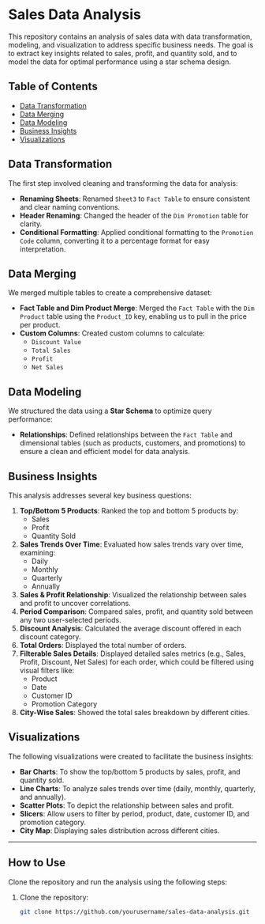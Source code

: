 # Sales Data Analysis

This repository contains an analysis of sales data with data transformation, modeling, and visualization to address specific business needs. The goal is to extract key insights related to sales, profit, and quantity sold, and to model the data for optimal performance using a star schema design.

## Table of Contents
- [Data Transformation](#data-transformation)
- [Data Merging](#data-merging)
- [Data Modeling](#data-modeling)
- [Business Insights](#business-insights)
- [Visualizations](#visualizations)

## Data Transformation

The first step involved cleaning and transforming the data for analysis:
- **Renaming Sheets**: Renamed `Sheet3` to `Fact Table` to ensure consistent and clear naming conventions.
- **Header Renaming**: Changed the header of the `Dim Promotion` table for clarity.
- **Conditional Formatting**: Applied conditional formatting to the `Promotion Code` column, converting it to a percentage format for easy interpretation.

## Data Merging

We merged multiple tables to create a comprehensive dataset:
- **Fact Table and Dim Product Merge**: Merged the `Fact Table` with the `Dim Product` table using the `Product_ID` key, enabling us to pull in the price per product.
- **Custom Columns**: Created custom columns to calculate:
  - `Discount Value`
  - `Total Sales`
  - `Profit`
  - `Net Sales`

## Data Modeling

We structured the data using a **Star Schema** to optimize query performance:
- **Relationships**: Defined relationships between the `Fact Table` and dimensional tables (such as products, customers, and promotions) to ensure a clean and efficient model for data analysis.

## Business Insights

This analysis addresses several key business questions:

1. **Top/Bottom 5 Products**: Ranked the top and bottom 5 products by:
   - Sales
   - Profit
   - Quantity Sold
2. **Sales Trends Over Time**: Evaluated how sales trends vary over time, examining:
   - Daily
   - Monthly
   - Quarterly
   - Annually
3. **Sales & Profit Relationship**: Visualized the relationship between sales and profit to uncover correlations.
4. **Period Comparison**: Compared sales, profit, and quantity sold between any two user-selected periods.
5. **Discount Analysis**: Calculated the average discount offered in each discount category.
6. **Total Orders**: Displayed the total number of orders.
7. **Filterable Sales Details**: Displayed detailed sales metrics (e.g., Sales, Profit, Discount, Net Sales) for each order, which could be filtered using visual filters like:
   - Product
   - Date
   - Customer ID
   - Promotion Category
8. **City-Wise Sales**: Showed the total sales breakdown by different cities.

## Visualizations

The following visualizations were created to facilitate the business insights:
- **Bar Charts**: To show the top/bottom 5 products by sales, profit, and quantity sold.
- **Line Charts**: To analyze sales trends over time (daily, monthly, quarterly, and annually).
- **Scatter Plots**: To depict the relationship between sales and profit.
- **Slicers**: Allow users to filter by period, product, date, customer ID, and promotion category.
- **City Map**: Displaying sales distribution across different cities.

---

## How to Use

Clone the repository and run the analysis using the following steps:
1. Clone the repository: 
   ```bash
   git clone https://github.com/yourusername/sales-data-analysis.git
